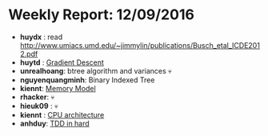 # Weekly Report: 12/09/2016

- **huydx** : read http://www.umiacs.umd.edu/~jimmylin/publications/Busch_etal_ICDE2012.pdf
- **huytd** : [Gradient Descent](https://github.com/huytd/til/blob/master/machine-learning/gradient-descent.md)
- **unrealhoang**: btree algorithm and variances  💀
- **nguyenquangminh**: Binary Indexed Tree
- **kiennt**: [Memory Model](https://gist.github.com/kiennt/9166e5e379cc4c85b8f56f456a9ab363)
- **rhacker**: 💀
- **hieuk09** :  💀
- **kiennt** : [CPU architecture](https://gist.github.com/kiennt/9166e5e379cc4c85b8f56f456a9ab363)
- **anhduy**: [TDD in hard](https://gist.github.com/voanhduy1512/f977d5c66498f5a3ded480fb40b4e544)
